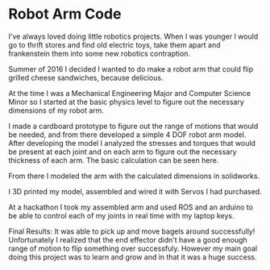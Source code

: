 # Robot Arm Code

I've always loved doing little robotics projects. When I was younger I would go to thrift stores and find old electric toys, take them apart and frankenstein them into some new robotics contraption.

Summer of 2016 I decided I wanted to do make a robot arm that could flip grilled cheese sandwiches, because delicious.

At the time I was a Mechanical Engineering Major and Computer Science Minor so I started at the basic physics level to figure out the necessary dimensions of my robot arm.

I made a cardboard prototype to figure out the range of motions that would be needed, and from there developed a simple 4 DOF robot arm model. After developing the model I analyzed the stresses and torques that would be present at each joint and on each arm to figure out the necessary thickness of each arm. The basic calculation can be seen here.

From there I modeled the arm with the calculated dimensions in solidworks.

[image1]: ./ModeledRobotArm.png "Modeled Robot Arm"

I 3D printed my model, assembled and wired it with Servos I had purchased. 

[image1]: ./AssembledRobotArm.png "Assembled Arm"

At a hackathon I took my assembled arm and used ROS and an arduino to be able to control each of my joints in real time with my laptop keys.

Final Results: It was able to pick up and move bagels around successfully! Unfortunately I realized that the end effector didn't have a good enough range of motion to flip something over successfuly. However my main goal doing this project was to learn and grow and in that it was a huge success. 
